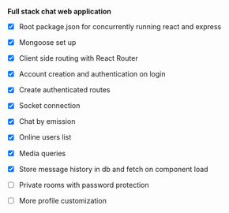 **Full stack chat web application**

- [x] Root package.json for concurrently running react and express
- [x] Mongoose set up  <br>
- [x] Client side routing with React Router  <br>
- [x] Account creation and authentication on login  <br>
- [x] Create authenticated routes  <br>
- [x] Socket connection <br>
- [x] Chat by emission <br>
- [x] Online users list <br>
- [x] Media queries<br>
- [x] Store message history in db and fetch on component load<br>
- [ ] Private rooms with password protection <br>
- [ ] More profile customization


